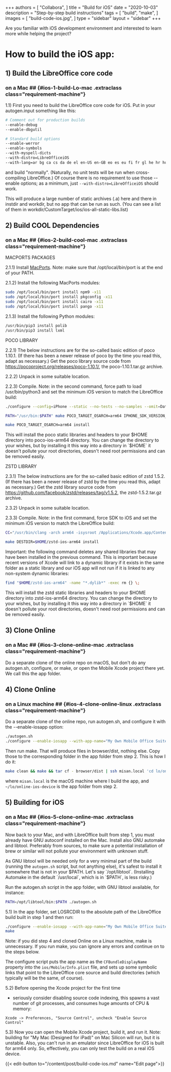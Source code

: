 +++
authors = [
    "Collabora",
]
title = "Build for iOS"
date = "2020-10-03"
description = "Step-by-step build instructions"
tags = [
    "build",
    "make",
]
images = [
    "build-code-ios.jpg",
]
type = "sidebar"
layout = "sidebar"
+++

Are you familiar with iOS development environment and interested to learn more while helping the project?
<!--more-->
# How to build the iOS app:

## 1) Build the LibreOffice core code
### on a Mac ## {#ios-1-build-Lo-mac .extraclass class="requirement-machine"}

1.1) First you need to build the LibreOffice core code for iOS. Put in your autogen.input something like this:

```bash
# Comment out for production builds
--enable-debug
--enable-dbgutil

# Standard build options
--enable-werror
--enable-symbols
--with-myspell-dicts
--with-distro=LibreOfficeiOS
--with-lang=ar bg ca cs da de el en-US en-GB eo es eu fi fr gl he hr hu id is it ja ko lo nb nl oc pl pt pt-BR sq ru sk sl sv tr uk vi zh-CN zh-TW
```

and build "normally". (Naturally, no unit tests will be run when cross-compiling LibreOffice.) Of course there is no requirement to use those --enable options; as a minimum, just `--with-distro=LibreOfficeiOS` should work.

This will produce a large number of static archives (.a) here and there in instdir and workdir, but no app that can be run as such. (You can see a list of them in workdir/CustomTarget/ios/ios-all-static-libs.list)

## 2) Build COOL Dependencies
### on a Mac ## {#ios-2-build-cool-mac .extraclass class="requirement-machine"}

MACPORTS PACKAGES

2.1.1) Install [MacPorts](https://github.com/macports/macports-base/releases).
Note: make sure that /opt/local/bin/port is at the end of your PATH.

2.1.2) Install the following MacPorts modules:
```bash
sudo /opt/local/bin/port install npm9 -x11
sudo /opt/local/bin/port install pkgconfig -x11
sudo /opt/local/bin/port install cairo -x11
sudo /opt/local/bin/port install pango -x11
```

2.1.3) Install the following Python modules:
```bash
/usr/bin/pip3 install polib
/usr/bin/pip3 install lxml
```

POCO LIBRARY

2.2.1) The below instructions are for the so-called basic edition of
poco 1.10.1. (If there has been a newer release of poco by the time
you read this, adapt as necessary.) Get the poco library source code
from https://pocoproject.org/releases/poco-1.10.1/, the
poco-1.10.1.tar.gz archive.

2.2.2) Unpack in some suitable location.

2.2.3) Compile. Note: in the second command, force path to load /usr/bin/python3
and set the minimum iOS version to match the LibreOffice build:
```bash
./configure --config=iPhone --static --no-tests --no-samples --omit=Data/ODBC,Data/MySQL --prefix=$HOME/poco-ios-arm64
```
```bash
PATH="/usr/bin:$PATH" make POCO_TARGET_OSARCH=arm64 IPHONE_SDK_VERSION_MIN=14.5 -s -j4
```
```bash
make POCO_TARGET_OSARCH=arm64 install
```

This will install the poco static libraries and headers to your $HOME directory into poco-ios-arm64 directory. You can change the directory to your wishes, but by installing it this way into a directory in `$HOME` it doesn't pollute your root directories, doesn't need root permissions and can be removed easily.

ZSTD LIBRARY

2.3.1) The below instructions are for the so-called basic edition of
zstd 1.5.2. (If there has been a newer release of zstd by the time
you read this, adapt as necessary.) Get the zstd library source code
from https://github.com/facebook/zstd/releases/tag/v1.5.2, the
zstd-1.5.2.tar.gz archive.

2.3.2) Unpack in some suitable location.

2.3.3) Compile. Note: in the first command, force SDK to iOS and set the
minimum iOS version to match the LibreOffice build:
```bash
CC="/usr/bin/clang -arch arm64 -isysroot /Applications/Xcode.app/Contents/Developer/Platforms/iPhoneOS.platform/Developer/SDKs/iPhoneOS16.2.sdk -target arm64-apple-ios14.5" make
```
```bash
make DESTDIR=$HOME/zstd-ios-arm64 install
```
Important: the following command deletes any shared libraries that may have
been installed in the previous command. This is important because recent
versions of Xcode will link to a dynamic library if it exists in the same
folder as a static library and our iOS app will not run if it is linked to
any non-system dynamic libraries:
```bash
find "$HOME/zstd-ios-arm64" -name "*.dylib*" -exec rm {} \;
```

This will install the zstd static libraries and headers to your $HOME directory into zstd-ios-arm64 directory. You can change the directory to your wishes, but by installing it this way into a directory in `$HOME` it doesn't pollute your root directories, doesn't need root permissions and can be removed easily.

## 3) Clone Online
### on a Mac ## {#ios-3-clone-online-mac .extraclass class="requirement-machine"}
Do a separate clone of the online repo on macOS, but don't do any autogen.sh, configure, or make, or open the Mobile Xcode project there yet. We call this the app folder.

## 4) Clone Online
### on a Linux machine ## {#ios-4-clone-online-linux .extraclass class="requirement-machine"}
Do a separate clone of the online repo, run autogen.sh, and configure it with the --enable-iosapp option:

```bash
./autogen.sh
./configure --enable-iosapp --with-app-name="My Own Mobile Office Suite" --with-vendor=MyOwnApp
```

Then run make. That will produce files in browser/dist, nothing else. Copy those to the corresponding folder in the app folder from step 2. This is how I do it:

```bash
make clean && make && tar cf - browser/dist | ssh misan.local 'cd lo/online-ios-device && rm -rf browser/dist && tar xvf -'
```

where `misan.local` is the macOS machine where I build the app, and `~/lo/online-ios-device` is the app folder from step 2.

## 5) Building for iOS
### on a Mac ## {#ios-5-clone-online-mac .extraclass class="requirement-machine"}
Now back to your Mac, and with LibreOffice built from step 1, you must already have GNU autoconf installed on the Mac. Install also GNU automake and libtool. Preferably from sources, to make sure a potential installation of brew or similar will not pollute your environment with unknown stuff.

As GNU libtool will be needed only for a very minimal part of the build (running the `autogen.sh` script, but not anything else), it's safest to install it somewhere that is not in your $PATH. Let's say `/opt/libtool`. (Installing Automake in the default `/usr/local`, which is in `$PATH`, is less risky.)

Run the autogen.sh script in the app folder, with GNU libtool available, for instance:

```bash
PATH=/opt/libtool/bin:$PATH ./autogen.sh
```

5.1) In the app folder, set LOSRCDIR to the absolute path of the LibreOffice build built in step 1 and then run:

```bash
./configure --enable-iosapp --with-app-name="My Own Mobile Office Suite" --with-vendor=MyOwnApp --with-poco-includes=$HOME/poco-ios-arm64/include --with-poco-libs=$HOME/poco-ios-arm64/lib --with-zstd-libs=$HOME/zstd-ios-arm64/usr/local/lib --with-zstd-includes=$HOME/zstd-ios-arm64/usr/local/include --with-lo-builddir=$LOSRCDIR
make
```

Note: if you did step 4 and cloned Online on a Linux machine, make is unnecessary. If you run make, you can ignore any errors and continue on to the steps below.

The configure script puts the app name as the `CFBundleDisplayName` property into the `ios/Mobile/Info.plist` file, and sets up some symbolic links that point to the LibreOffice core source and build directories (which typically will be the same, of course).

5.2) Before opening the Xcode project for the first time
   - seriously consider disabling source code indexing, this
   spawns a vast number of git processes, and consumes huge
   amounts of CPU & memory:

	Xcode -> Preferences, "Source Control", uncheck "Enable Source Control"

5.3) Now you can open the Mobile Xcode project, build it, and run it. Note:
building for "My Mac (Designed for iPad)" on Mac Silicon will run, but it
is unstable. Also, you can't run in an emulator since LibreOffice for iOS is
built for arm64 only. So, effectively, you can only test the build on a real
iOS device.

{{< edit-button to="/content/post/build-code-ios.md" name="Edit page">}}
